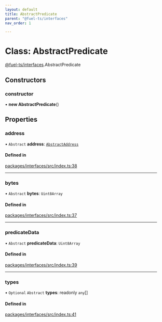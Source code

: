 ```yaml
---
layout: default
title: AbstractPredicate
parent: "@fuel-ts/interfaces"
nav_order: 1

---
```


# Class: AbstractPredicate

[@fuel-ts/interfaces](../index.md).AbstractPredicate

## Constructors

### constructor

• **new AbstractPredicate**()

## Properties

### address

• `Abstract` **address**: [`AbstractAddress`](AbstractAddress.md)

#### Defined in

[packages/interfaces/src/index.ts:38](https://github.com/FuelLabs/fuels-ts/blob/master/packages/interfaces/src/index.ts#L38)

___

### bytes

• `Abstract` **bytes**: `Uint8Array`

#### Defined in

[packages/interfaces/src/index.ts:37](https://github.com/FuelLabs/fuels-ts/blob/master/packages/interfaces/src/index.ts#L37)

___

### predicateData

• `Abstract` **predicateData**: `Uint8Array`

#### Defined in

[packages/interfaces/src/index.ts:39](https://github.com/FuelLabs/fuels-ts/blob/master/packages/interfaces/src/index.ts#L39)

___

### types

• `Optional` `Abstract` **types**: readonly `any`[]

#### Defined in

[packages/interfaces/src/index.ts:41](https://github.com/FuelLabs/fuels-ts/blob/master/packages/interfaces/src/index.ts#L41)
